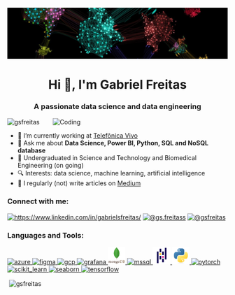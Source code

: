 <p align="center">
  <img src="github-wallpaper.png" >
</p>
<h1 align="center">Hi 👋, I'm Gabriel Freitas</h1>
<h3 align="center">A passionate data science and data engineering</h3>
<img align="right" alt="Coding" width="400" src="https://i.pinimg.com/originals/31/53/2d/31532d7d378053de3b8bf23c6e7bfae3.gif">

<p align="left"> <img src="https://komarev.com/ghpvc/?username=gsfreitas&label=Profile%20views&color=0e75b6&style=flat" alt="gsfreitas" /> </p>

- 🔭 I’m currently working at [Telefônica Vivo](https://www.vivo.com.br/para-voce)
- 💬 Ask me about **Data Science, Power BI, Python, SQL and NoSQL database**
- 🏫 Undergraduated in Science and Technology and Biomedical Engineering (on going)
- 🔍 Interests: data science, machine learning, artificial intelligence
- 📝 I regularly (not) write articles on [Medium](https://medium.com/@gsfreitas)

<h3 align="left">Connect with me:</h3>
<p align="left">
<a href="https://linkedin.com/in/https://www.linkedin.com/in/gabrielsfreitas/" target="blank"><img align="center" src="https://raw.githubusercontent.com/rahuldkjain/github-profile-readme-generator/master/src/images/icons/Social/linked-in-alt.svg" alt="https://www.linkedin.com/in/gabrielsfreitas/" height="30" width="40" /></a>
<a href="https://instagram.com/@gs.freitass" target="blank"><img align="center" src="https://raw.githubusercontent.com/rahuldkjain/github-profile-readme-generator/master/src/images/icons/Social/instagram.svg" alt="@gs.freitass" height="30" width="40" /></a>
<a href="https://medium.com/@gsfreitas" target="blank"><img align="center" src="https://raw.githubusercontent.com/rahuldkjain/github-profile-readme-generator/master/src/images/icons/Social/medium.svg" alt="@gsfreitas" height="30" width="40" /></a>
</p>

<h3 align="left">Languages and Tools:</h3>
<p align="left"> <a href="https://azure.microsoft.com/en-in/" target="_blank" rel="noreferrer"> <img src="https://www.vectorlogo.zone/logos/microsoft_azure/microsoft_azure-icon.svg" alt="azure" width="40" height="40"/> </a> <a href="https://www.figma.com/" target="_blank" rel="noreferrer"> <img src="https://www.vectorlogo.zone/logos/figma/figma-icon.svg" alt="figma" width="40" height="40"/> </a> <a href="https://cloud.google.com" target="_blank" rel="noreferrer"> <img src="https://www.vectorlogo.zone/logos/google_cloud/google_cloud-icon.svg" alt="gcp" width="40" height="40"/> </a> <a href="https://grafana.com" target="_blank" rel="noreferrer"> <img src="https://www.vectorlogo.zone/logos/grafana/grafana-icon.svg" alt="grafana" width="40" height="40"/> </a> <a href="https://www.mongodb.com/" target="_blank" rel="noreferrer"> <img src="https://raw.githubusercontent.com/devicons/devicon/master/icons/mongodb/mongodb-original-wordmark.svg" alt="mongodb" width="40" height="40"/> </a> <a href="https://www.microsoft.com/en-us/sql-server" target="_blank" rel="noreferrer"> <img src="https://www.svgrepo.com/show/303229/microsoft-sql-server-logo.svg" alt="mssql" width="40" height="40"/> </a> <a href="https://pandas.pydata.org/" target="_blank" rel="noreferrer"> <img src="https://raw.githubusercontent.com/devicons/devicon/2ae2a900d2f041da66e950e4d48052658d850630/icons/pandas/pandas-original.svg" alt="pandas" width="40" height="40"/> </a> <a href="https://www.python.org" target="_blank" rel="noreferrer"> <img src="https://raw.githubusercontent.com/devicons/devicon/master/icons/python/python-original.svg" alt="python" width="40" height="40"/> </a> <a href="https://pytorch.org/" target="_blank" rel="noreferrer"> <img src="https://www.vectorlogo.zone/logos/pytorch/pytorch-icon.svg" alt="pytorch" width="40" height="40"/> </a> <a href="https://scikit-learn.org/" target="_blank" rel="noreferrer"> <img src="https://upload.wikimedia.org/wikipedia/commons/0/05/Scikit_learn_logo_small.svg" alt="scikit_learn" width="40" height="40"/> </a> <a href="https://seaborn.pydata.org/" target="_blank" rel="noreferrer"> <img src="https://seaborn.pydata.org/_images/logo-mark-lightbg.svg" alt="seaborn" width="40" height="40"/> </a> <a href="https://www.tensorflow.org" target="_blank" rel="noreferrer"> <img src="https://www.vectorlogo.zone/logos/tensorflow/tensorflow-icon.svg" alt="tensorflow" width="40" height="40"/> </a> </p>

<p>&nbsp;<img align="center" src="https://github-readme-stats.vercel.app/api?username=gsfreitas&theme=tokyonight&show_icons=true&locale=en" alt="gsfreitas" /></p>
